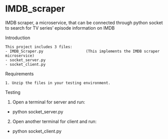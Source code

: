 # IMDB_scraper
IMDB scraper, a microservice, that can be connected through python socket to search for TV series’ episode information on IMDB

Introduction

    This project includes 3 files:
    - IMDB_Scraper.py         			(This implements the IMDB scraper microservice)
    - socket_server.py
    - socket_client.py
	
Requirements

    1. Unzip the files in your testing environment.

Testing
  1. Open a terminal for server and run:
  - python socket_server.py
  2. Open another terminal for client and run:
  - python socket_client.py
